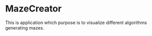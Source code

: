 # MazeCreator
This is application which purpose is to visualize different algorithms generating mazes.
